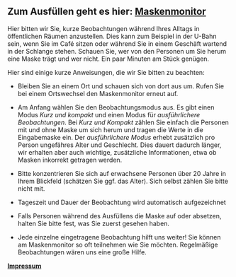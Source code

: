 ## Zum Ausfüllen geht es hier: [Maskenmonitor](https://www.soscisurvey.de/maskenmonitor/)

Hier bitten wir Sie, kurze Beobachtungen während Ihres Alltags in öffentlichen Räumen anzustellen. Dies kann zum Beispiel in der U-Bahn sein, wenn Sie im Café sitzen oder während Sie in einem Geschäft wartend in der Schlange stehen. Schauen Sie, wer von den Personen um Sie herum eine Maske trägt und wer nicht. Ein paar Minuten am Stück genügen.

Hier sind einige kurze Anweisungen, die wir Sie bitten zu beachten:

- Bleiben Sie an einem Ort und schauen sich von dort aus um. Rufen Sie bei einem Ortswechsel den Maskenmonitor erneut auf.

- Am Anfang wählen Sie den Beobachtungsmodus aus. Es gibt einen Modus _Kurz und kompakt_ und einen Modus für _ausführlichere Beobachtungen_. Bei _Kurz und Kompakt_ zählen Sie einfach die Personen mit und ohne Maske um sich herum und tragen die Werte in die Eingabemaske ein. Der _ausführlichere Modus_ erhebt zusätzlich pro Person ungefähres Alter und Geschlecht. Dies dauert dadurch länger, wir erhalten aber auch wichtige, zusätzliche Informationen, etwa ob Masken inkorrekt getragen werden.

- Bitte konzentrieren Sie sich auf erwachsene Personen über 20 Jahre in Ihrem Blickfeld (schätzen Sie ggf. das Alter). Sich selbst zählen Sie bitte nicht mit.

- Tageszeit und Dauer der Beobachtung wird automatisch aufgezeichnet

- Falls Personen während des Ausfüllens die Maske auf oder absetzen, halten Sie bitte fest, was Sie zuerst gesehen haben.

- Jede einzelne eingetragene Beobachtung hilft uns weiter! Sie können am Maskenmonitor so oft teilnehmen wie Sie möchten. Regelmäßige Beobachtungen wären uns eine große Hilfe.



**[Impressum](https://mweinhardt.github.io/Maskenmonitor/Impressum)**
